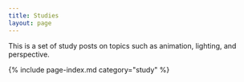 ```yaml
---
title: Studies
layout: page
---
```


This is a set of study posts on topics such as animation, lighting, and perspective.


{% include page-index.md category="study" %}
